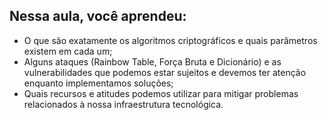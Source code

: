 ## Nessa aula, você aprendeu:

- O que são exatamente os algoritmos criptográficos e quais parâmetros existem em cada um;
- Alguns ataques (Rainbow Table, Força Bruta e Dicionário) e as vulnerabilidades que podemos estar sujeitos e devemos ter atenção enquanto implementamos soluções;
- Quais recursos e atitudes podemos utilizar para mitigar problemas relacionados à nossa infraestrutura tecnológica.